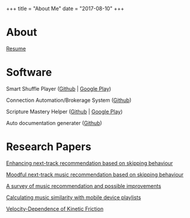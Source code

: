 +++
title = "About Me"
date = "2017-08-10"
+++

About
========

[Resume](resume.pdf)

Software
========

Smart Shuffle Player
([Github](https://github.com/tooke7/moody) |
[Google Play](https://play.google.com/store/apps/details?id=com.jacobobryant.moody.vanilla))

Connection Automation/Brokerage System
([Github](https://github.com/caedm/cabs))

Scripture Mastery Helper
([Github](https://github.com/tooke7/sm-helper) |
[Google Play](https://play.google.com/store/apps/details?id=com.jacobobryant.scripturemastery))

Auto documentation generater
([Github](https://github.com/tooke7/cs-tools))

Research Papers
===============

[Enhancing next-track recommendation based on
skipping behaviour](papers/musicrec_2017_aug.pdf)

[Moodful next-track music recommendation based on
skipping behaviour](papers/musicrec_2017_apr.pdf)

[A survey of music recommendation and possible improvements](mrs.pdf)

[Calculating music similarity with mobile device playlists](orca.pdf)

[Velocity-Dependence of Kinetic Friction](friction.pdf)
